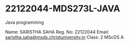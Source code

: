 # 22122044-MDS273L-JAVA
Java programming

Name: SARISTHA SAHA
Reg. No: 22122044
Email: saristha.saha@msds.christuniversity.in
Class: 2 MScDS A
